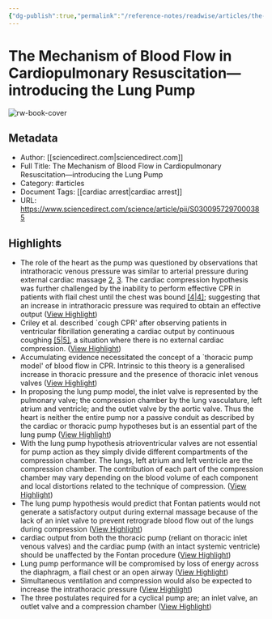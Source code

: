 ```yaml
---
{"dg-publish":true,"permalink":"/reference-notes/readwise/articles/the-mechanism-of-blood-flow-in-cardiopulmonary-resuscitation-introducing-the-lung-pump/"}
---
```


# The Mechanism of Blood Flow in Cardiopulmonary Resuscitation—introducing the Lung Pump

![rw-book-cover](https://ars.els-cdn.com/content/image/S03009572.gif)

## Metadata
- Author: [[sciencedirect.com\|sciencedirect.com]]
- Full Title: The Mechanism of Blood Flow in Cardiopulmonary Resuscitation—introducing the Lung Pump
- Category: #articles
- Document Tags: [[cardiac arrest\|cardiac arrest]] 
- URL: https://www.sciencedirect.com/science/article/pii/S0300957297000385

## Highlights
- The role of the heart as the pump was questioned by observations that intrathoracic venous pressure was similar to arterial pressure during external cardiac massage [2](https://www.sciencedirect.com/science/article/pii/S0300957297000385#BIB2), [3](https://www.sciencedirect.com/science/article/pii/S0300957297000385#BIB3). The cardiac compression hypothesis was further challenged by the inability to perform effective CPR in patients with flail chest until the chest was bound [[4\|4]](https://www.sciencedirect.com/science/article/pii/S0300957297000385#BIB4); suggesting that an increase in intrathoracic pressure was required to obtain an effective output ([View Highlight](https://read.readwise.io/read/01h5m2w0656wqd5yza610h21da))
- Criley et al. described `cough CPR' after observing patients in ventricular fibrillation generating a cardiac output by continuous coughing [[5\|5]](https://www.sciencedirect.com/science/article/pii/S0300957297000385#BIB5), a situation where there is no external cardiac compression. ([View Highlight](https://read.readwise.io/read/01h5m2whm0mwmj9dz4pkfnyewm))
- Accumulating evidence necessitated the concept of a `thoracic pump model' of blood flow in CPR. Intrinsic to this theory is a generalised increase in thoracic pressure and the presence of thoracic inlet venous valves ([View Highlight](https://read.readwise.io/read/01h5m2xfgh4wp86503es5zt0g1))
- In proposing the lung pump model, the inlet valve is represented by the pulmonary valve; the compression chamber by the lung vasculature, left atrium and ventricle; and the outlet valve by the aortic valve. Thus the heart is neither the entire pump nor a passive conduit as described by the cardiac or thoracic pump hypotheses but is an essential part of the lung pump ([View Highlight](https://read.readwise.io/read/01h5m32c2jbf970jdzw4x6gqdh))
- With the lung pump hypothesis atrioventricular valves are not essential for pump action as they simply divide different compartments of the compression chamber. The lungs, left atrium and left ventricle are the compression chamber. The contribution of each part of the compression chamber may vary depending on the blood volume of each component and local distortions related to the technique of compression. ([View Highlight](https://read.readwise.io/read/01h5m6b34ad3dg6t145frkysnf))
- The lung pump hypothesis would predict that Fontan patients would not generate a satisfactory output during external massage because of the lack of an inlet valve to prevent retrograde blood flow out of the lungs during compression ([View Highlight](https://read.readwise.io/read/01h5m6kkk79kab1vqzfc4em4tf))
- cardiac output from both the thoracic pump (reliant on thoracic inlet venous valves) and the cardiac pump (with an intact systemic ventricle) should be unaffected by the Fontan procedure ([View Highlight](https://read.readwise.io/read/01h5m6mdkx89e02gggjn7m4qp2))
- Lung pump performance will be compromised by loss of energy across the diaphragm, a flail chest or an open airway ([View Highlight](https://read.readwise.io/read/01h5m6ywxjkc15crp9ben3fmz5))
- Simultaneous ventilation and compression would also be expected to increase the intrathoracic pressure ([View Highlight](https://read.readwise.io/read/01h5mtvbrmqcn8gwb0b7v5wbjv))
- The three postulates required for a cyclical pump are; an inlet valve, an outlet valve and a compression chamber ([View Highlight](https://read.readwise.io/read/01h5mv9vxwyr1eghm8s58zzhmm))

